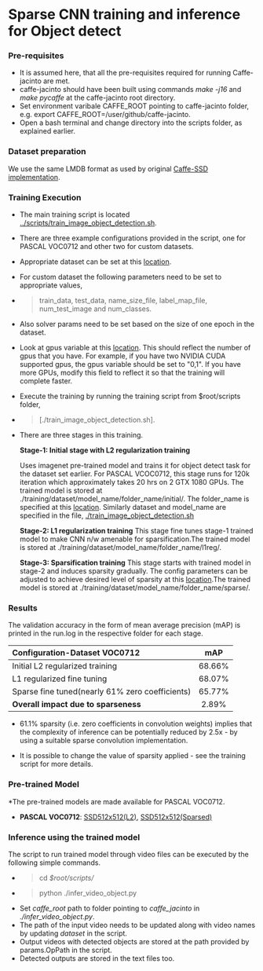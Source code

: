 # Sparse CNN training and inference for Object detect

### Pre-requisites
* It is assumed here, that all the pre-requisites required for running Caffe-jacinto are met. 
* caffe-jacinto should have been built using commands *make -j16* and *make pycaffe* at the caffe-jacinto root directory.
* Set environment varibale CAFFE_ROOT pointing to caffe-jacinto folder, e.g. export CAFFE_ROOT=/user/github/caffe-jacinto. 
* Open a bash terminal and change directory into the scripts folder, as explained earlier. 


### Dataset preparation
We use the same LMDB format as used by original [Caffe-SSD implementation](https://github.com/weiliu89/caffe/blob/4817bf8b4200b35ada8ed0dc378dceaf38c539e4/README.md#citing-ssd). 


### Training Execution

* The main training script is located [../scripts/train_image_object_detection.sh](../scripts/train_image_object_detection.sh). 

* There are three example configurations provided in the script, one for PASCAL VOC0712 and other two for custom datasets.
* Appropriate dataset can be set at this [location](https://github.com/tidsp/caffe-jacinto-models/blob/79621dde7528bb33f4740fb9a760162b15ec2fd6/scripts/train_image_object_detection.sh#L12). 
* For custom dataset the following parameters need to be set to appropriate values,
* > train_data,   test_data,   name_size_file,   label_map_file,   num_test_image and 
  num_classes. 
* Also solver params need to be set based on the size of one epoch in the dataset.
* Look at gpus variable at this [location](https://github.com/tidsp/caffe-jacinto-models/blob/5bda1503a4ae91fdd447fc7b9c07e4bd588e817e/scripts/train_image_object_detection.sh#L8). This should reflect the number of gpus that you have. For example, if you have two NVIDIA CUDA supported gpus, the gpus variable should be set to "0,1". If you have more GPUs, modify this field to reflect it so that the training will complete faster.

* Execute the training by running the training script from $root/scripts folder, 
* > [./train_image_object_detection.sh]. 

* There are three stages in this training.

	**Stage-1: Initial stage with L2 regularization training**
    
    Uses imagenet pre-trained model and trains it for object detect task for the dataset set earlier. For PASCAL VCOC0712, this stage runs for 120k iteration which approximately takes 20 hrs on 2 GTX 1080 GPUs. The trained model is stored at ./training/dataset/model_name/folder_name/initial/. The folder_name is specified at this [location](https://github.com/tidsp/caffe-jacinto-models/blob/79621dde7528bb33f4740fb9a760162b15ec2fd6/scripts/train_image_object_detection.sh#L13). Similarly dataset and model_name are specified in the file, [./train_image_object_detection.sh](https://github.com/tidsp/caffe-jacinto-models/blob/79621dde7528bb33f4740fb9a760162b15ec2fd6/scripts/train_image_object_detection.sh)
	
	**Stage-2: L1 regularization training**
    This stage fine tunes stage-1 trained model to make CNN n/w amenable for sparsification.The trained model is stored at ./training/dataset/model_name/folder_name/l1reg/.

	**Stage-3: Sparsification training** 
    This stage starts with trained model in stage-2 and induces sparsity gradually. The config parameters can be adjusted to achieve desired level of sparsity at this [location](https://github.com/tidsp/caffe-jacinto-models/blob/79621dde7528bb33f4740fb9a760162b15ec2fd6/scripts/train_image_object_detection.sh#L183-L184).The trained model is stored at ./training/dataset/model_name/folder_name/sparse/.
  

### Results

The validation accuracy in the form of mean average precision (mAP) is printed in the run.log in the respective folder for each stage. 

|Configuration-Dataset VOC0712                    |mAP        |
| :---                                            |  :---:    |
|Initial L2 regularized training                  |  68.66%   |
|L1 regularized fine tuning                       |  68.07%   |
|Sparse fine tuned(nearly 61% zero coefficients)  |  65.77%   |
|<b>Overall impact due to sparseness              |   2.89%   |


* 61.1% sparsity (i.e. zero coefficients in convolution weights) implies that the complexity of inference can be potentially reduced by 2.5x - by using a suitable sparse convolution implementation.

* It is possible to change the value of sparsity applied - see the training script for more details.

### Pre-trained Model
*The pre-trained models are made available for PASCAL VOC0712.

* **PASCAL VOC0712**: [SSD512x512(L2)](../trained/object_detection/voc0712/JDetNet/ssd512x512_ds_PSP_dsFac_32_fc_0_hdDS8_1_kerMbox_3_1stHdSameOpCh_1/initial/voc0712_ssdJacintoNetV2_iter_106000.caffemodel), [SSD512x512(Sparsed)](../trained/object_detection/voc0712/JDetNet/ssd512x512_ds_PSP_dsFac_32_fc_0_hdDS8_1_kerMbox_3_1stHdSameOpCh_1/sparse/voc0712_ssdJacintoNetV2_iter_48000.caffemodel)



### Inference using the trained model
The script to run trained model through video files can be executed by the following simple commands.
* >cd _$root/scripts/_
* >python ./infer_video_object.py
* Set _caffe_root_ path to folder pointing to _caffe_jacinto_ in _./infer_video_object.py_. 
* The path of the input video needs to be updated along with video names by updating _dataset_ in the script.
* Output videos with detected objects are stored at the path provided by params.OpPath in the script.
* Detected outputs are stored in the text files too.    

